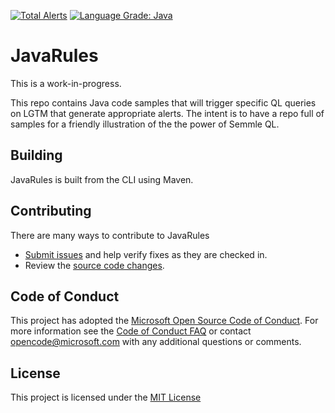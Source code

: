 [![Total Alerts](https://img.shields.io/lgtm/alerts/g/pvlakshm/JavaRules.svg?logo=lgtm&logoWidth=18)](https://lgtm.com/projects/g/pvlakshm/JavaRules/alerts/)
[![Language Grade: Java](https://img.shields.io/lgtm/grade/java/g/pvlakshm/JavaRules.svg?logo=lgtm&logoWidth=18)](https://lgtm.com/projects/g/pvlakshm/JavaRules/context:java)

# JavaRules
This is a work-in-progress.

This repo contains Java code samples that will trigger specific QL queries on LGTM that generate appropriate alerts. The intent is to have a repo full of samples for a friendly illustration of the the power of Semmle QL.

## Building
JavaRules is built from the CLI using Maven.

## Contributing
There are many ways to contribute to JavaRules
- [Submit issues](https://github.com/pvlakshm/JavaRules/issues) and help verify fixes as they are checked in.
- Review the [source code changes](https://github.com/pvlakshm/JavaRules/pulls).

## Code of Conduct
This project has adopted the [Microsoft Open Source Code of Conduct](https://opensource.microsoft.com/codeofconduct/). For more information see the [Code of Conduct FAQ](https://opensource.microsoft.com/codeofconduct/faq/) or contact [opencode@microsoft.com](mailto:opencode@microsoft.com) with any additional questions or comments.

## License
This project is licensed under the [MIT License](https://github.com/pvlakshm/JavaRules/blob/master/LICENSE)